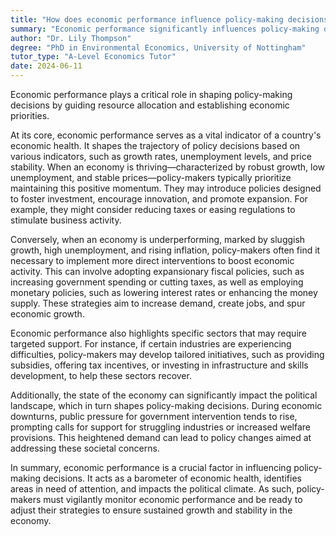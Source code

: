 ```yaml
---
title: "How does economic performance influence policy-making decisions?"
summary: "Economic performance significantly influences policy-making decisions by determining the allocation of resources and setting economic priorities."
author: "Dr. Lily Thompson"
degree: "PhD in Environmental Economics, University of Nottingham"
tutor_type: "A-Level Economics Tutor"
date: 2024-06-11
---
```


Economic performance plays a critical role in shaping policy-making decisions by guiding resource allocation and establishing economic priorities.

At its core, economic performance serves as a vital indicator of a country's economic health. It shapes the trajectory of policy decisions based on various indicators, such as growth rates, unemployment levels, and price stability. When an economy is thriving—characterized by robust growth, low unemployment, and stable prices—policy-makers typically prioritize maintaining this positive momentum. They may introduce policies designed to foster investment, encourage innovation, and promote expansion. For example, they might consider reducing taxes or easing regulations to stimulate business activity.

Conversely, when an economy is underperforming, marked by sluggish growth, high unemployment, and rising inflation, policy-makers often find it necessary to implement more direct interventions to boost economic activity. This can involve adopting expansionary fiscal policies, such as increasing government spending or cutting taxes, as well as employing monetary policies, such as lowering interest rates or enhancing the money supply. These strategies aim to increase demand, create jobs, and spur economic growth.

Economic performance also highlights specific sectors that may require targeted support. For instance, if certain industries are experiencing difficulties, policy-makers may develop tailored initiatives, such as providing subsidies, offering tax incentives, or investing in infrastructure and skills development, to help these sectors recover.

Additionally, the state of the economy can significantly impact the political landscape, which in turn shapes policy-making decisions. During economic downturns, public pressure for government intervention tends to rise, prompting calls for support for struggling industries or increased welfare provisions. This heightened demand can lead to policy changes aimed at addressing these societal concerns.

In summary, economic performance is a crucial factor in influencing policy-making decisions. It acts as a barometer of economic health, identifies areas in need of attention, and impacts the political climate. As such, policy-makers must vigilantly monitor economic performance and be ready to adjust their strategies to ensure sustained growth and stability in the economy.
    